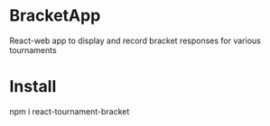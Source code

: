 # BracketApp
React-web app to display and record bracket responses for various tournaments

# Install
npm i react-tournament-bracket
